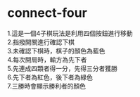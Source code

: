 # connect-four
1.這是一個4子棋玩法是利用四個按鈕進行移動  
2.指撥開關進行確認下棋  
3.未確認下棋時，棋子的顏色為藍色  
4.每次開局時，輸方為先下者  
5.先連成四顆者得一分，先得三分者獲勝  
6.先下者為紅色，後下者為綠色  
7.三勝時會顯示勝利者的顏色  
